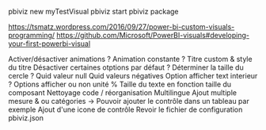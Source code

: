 
pbiviz new myTestVisual
pbiviz start
pbiviz package

https://tsmatz.wordpress.com/2016/09/27/power-bi-custom-visuals-programming/
https://github.com/Microsoft/PowerBI-visuals#developing-your-first-powerbi-visual

Activer/désactiver animations ?
Animation constante ?
Titre custom & style du titre
Désactiver certaines otptions par défaut ?
Déterminer la taille du cercle ?
Quid valeur null
Quid valeurs négatives
Option afficher text interieur ?
Options afficher ou non unité %
Taille du texte en fonction taille du composant
Nettoyage code / réorganisation
Multilingue
Ajout multiple mesure & ou catégories -> Pouvoir ajouter le contrôle dans un tableau par exemple
Ajout d'une icone de contrôle
Revoir le fichier de configuration pbiviz.json
